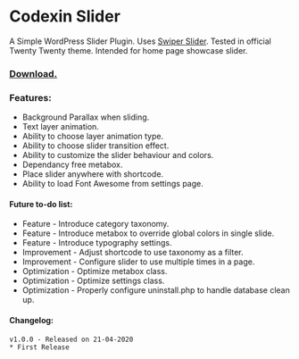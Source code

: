 # Codexin Slider
A Simple WordPress Slider Plugin. Uses [Swiper Slider](https://swiperjs.com/). Tested in official Twenty Twenty theme. Intended for home page showcase slider.

### [Download.](https://github.com/smrafiz/codexin-slider/releases)

### Features:
* Background Parallax when sliding.
* Text layer animation.
* Ability to choose layer animation type.
* Ability to choose slider transition effect.
* Ability to customize the slider behaviour and colors.
* Dependancy free metabox.
* Place slider anywhere with shortcode.
* Ability to load Font Awesome from settings page.

#### Future to-do list:
* Feature - Introduce category taxonomy.
* Feature - Introduce metabox to override global colors in single slide.
* Feature - Introduce typography settings.
* Improvement - Adjust shortcode to use taxonomy as a filter.
* Improvement - Configure slider to use multiple times in a page.
* Optimization - Optimize metabox class.
* Optimization - Optimize settings class.
* Optimization - Properly configure uninstall.php to handle database clean up.


#### Changelog:
    v1.0.0 - Released on 21-04-2020
    * First Release
